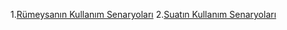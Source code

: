 1.[Rümeysanın Kullanım Senaryoları](RümeysaKullanımSenaryoları.pdf)
2.[Suatın Kullanım Senaryoları](SuatınKullanımSenaryoları.pdf)